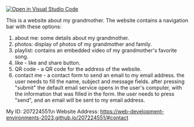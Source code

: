 [![Open in Visual Studio Code](https://classroom.github.com/assets/open-in-vscode-c66648af7eb3fe8bc4f294546bfd86ef473780cde1dea487d3c4ff354943c9ae.svg)](https://classroom.github.com/online_ide?assignment_repo_id=10548088&assignment_repo_type=AssignmentRepo)

This is a website about my grandmother. 
The website contains a navigation bar with these options:

1. about me: some details about my grandmother.
2. photos: display of photos of my grandmother and family. 
3. playlist: contains an embedded video of my grandmother's favorite song. 
4. like - like and share button. 
5. QR code - a QR code for the address of the website.
6. contact me - a contact form to send an email to my email address. 
                the user needs to fill the name, subject and message fields.
                after pressing "submit" the default email service opens in the user's computer, with the information that was filled in the form. 
                the user needs to press "send", and an email will be sent to my email address. 
                
My ID: 207224551\n
Website Address: https://web-development-environments-2023.github.io/207224551/#contact 
